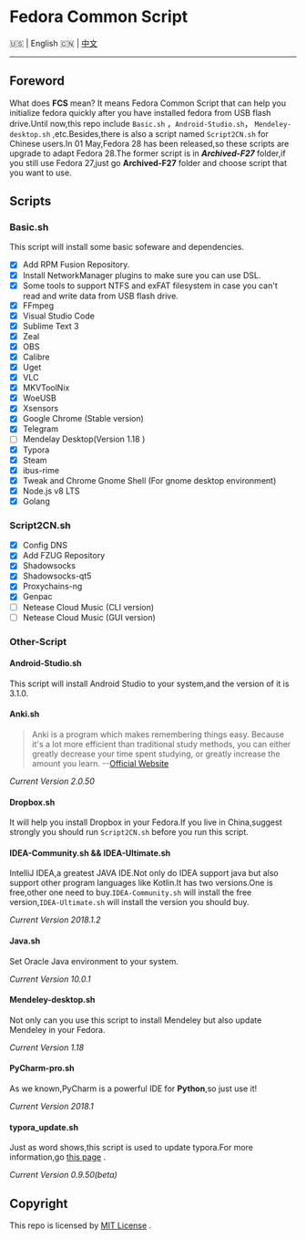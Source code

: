 # Fedora Common Script

:us: | English :cn: | [中文](https://github.com/Triple-R/FCS/blob/master/README_zh.md)
***

## Foreword

What does **FCS** mean? It means Fedora Common Script  that can help you initialize fedora quickly after you have installed fedora from USB flash drive.Until now,this repo include `Basic.sh` ，`Android-Studio.sh`， `Mendeley-desktop.sh` ,etc.Besides,there is also a script named `Script2CN.sh` for Chinese users.In 01 May,Fedora 28 has been released,so these scripts are upgrade to adapt Fedora 28.The former script  is in ***Archived-F27*** folder,if you still use Fedora 27,just go **Archived-F27** folder and choose script that you want to use.

## Scripts

### Basic.sh

This script will install some basic sofeware and dependencies.

- [x] Add RPM Fusion Repository.
- [x] Install NetworkManager plugins to make sure you can use DSL.
- [x] Some tools to support NTFS and exFAT filesystem in case you can't read and write data from USB flash drive.
- [x] FFmpeg
- [x] Visual Studio Code
- [x] Sublime Text 3
- [x] Zeal
- [x] OBS
- [x] Calibre
- [x] Uget
- [x] VLC
- [x] MKVToolNix
- [x] WoeUSB
- [x] Xsensors
- [x] Google Chrome (Stable version)
- [x] Telegram
- [ ] Mendelay Desktop(Version 1.18 )
- [x] Typora
- [x] Steam
- [x] ibus-rime 
- [x] Tweak and Chrome Gnome Shell (For gnome desktop environment)
- [x] Node.js v8 LTS
- [x] Golang

### Script2CN.sh

- [x] Config DNS 
- [x] Add FZUG Repository
- [x] Shadowsocks
- [x] Shadowsocks-qt5
- [x] Proxychains-ng 
- [x] Genpac
- [ ] Netease Cloud Music (CLI version) 
- [ ] Netease Cloud Music (GUI version)

### Other-Script

#### Android-Studio.sh

This script will install Android Studio to your system,and the version of it is 3.1.0.

#### Anki.sh

> Anki is a program which makes remembering things easy. Because it's a lot more efficient than traditional study methods, you can either greatly decrease your time spent studying, or greatly increase the amount you learn.    --[Official Website](https://apps.ankiweb.net/)

*Current Version 2.0.50*

#### Dropbox.sh

It will help you install Dropbox in your Fedora.If you live in China,suggest strongly you should run `Script2CN.sh` before you run this script.

#### IDEA-Community.sh && IDEA-Ultimate.sh

IntelliJ IDEA,a greatest JAVA IDE.Not only do IDEA support java but also support other program languages like Kotlin.It has two versions.One is free,other one need to buy.`IDEA-Community.sh` will install the free version,`IDEA-Ultimate.sh` will install the version you should buy.

*Current Version 2018.1.2*

#### Java.sh

Set Oracle Java environment to your system.

*Current Version 10.0.1*

#### Mendeley-desktop.sh

Not only can you use this script to install Mendeley but also update Mendeley in your Fedora.

*Current Version 1.18*

#### PyCharm-pro.sh

As we known,PyCharm is a powerful IDE for **Python**,so just use it!

*Current  Version 2018.1*

#### typora_update.sh

Just as word shows,this script is used to update typora.For more information,go [this page](https://github.com/Triple-R/typora-update) .

*Current Version 0.9.50(beta)*

## Copyright

This repo is licensed by  [MIT License](https://github.com/Triple-R/FCS/blob/master/LICENSE) .


